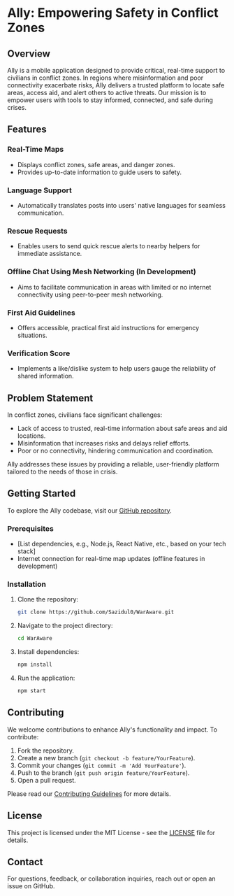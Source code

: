 # Ally: Empowering Safety in Conflict Zones

## Overview
Ally is a mobile application designed to provide critical, real-time support to civilians in conflict zones. In regions where misinformation and poor connectivity exacerbate risks, Ally delivers a trusted platform to locate safe areas, access aid, and alert others to active threats. Our mission is to empower users with tools to stay informed, connected, and safe during crises.

## Features

### Real-Time Maps
- Displays conflict zones, safe areas, and danger zones.
- Provides up-to-date information to guide users to safety.

### Language Support
- Automatically translates posts into users' native languages for seamless communication.

### Rescue Requests
- Enables users to send quick rescue alerts to nearby helpers for immediate assistance.

### Offline Chat Using Mesh Networking (In Development)
- Aims to facilitate communication in areas with limited or no internet connectivity using peer-to-peer mesh networking.

### First Aid Guidelines
- Offers accessible, practical first aid instructions for emergency situations.

### Verification Score
- Implements a like/dislike system to help users gauge the reliability of shared information.

## Problem Statement
In conflict zones, civilians face significant challenges:
- Lack of access to trusted, real-time information about safe areas and aid locations.
- Misinformation that increases risks and delays relief efforts.
- Poor or no connectivity, hindering communication and coordination.

Ally addresses these issues by providing a reliable, user-friendly platform tailored to the needs of those in crisis.

## Getting Started
To explore the Ally codebase, visit our [GitHub repository](https://github.com/Sazidul0/WarAware).

### Prerequisites
- [List dependencies, e.g., Node.js, React Native, etc., based on your tech stack]
- Internet connection for real-time map updates (offline features in development)

### Installation
1. Clone the repository:
   ```bash
   git clone https://github.com/Sazidul0/WarAware.git
   ```
2. Navigate to the project directory:
   ```bash
   cd WarAware
   ```
3. Install dependencies:
   ```bash
   npm install
   ```
4. Run the application:
   ```bash
   npm start
   ```

## Contributing
We welcome contributions to enhance Ally's functionality and impact. To contribute:
1. Fork the repository.
2. Create a new branch (`git checkout -b feature/YourFeature`).
3. Commit your changes (`git commit -m 'Add YourFeature'`).
4. Push to the branch (`git push origin feature/YourFeature`).
5. Open a pull request.

Please read our [Contributing Guidelines](CONTRIBUTING.md) for more details.

## License
This project is licensed under the MIT License - see the [LICENSE](LICENSE) file for details.

## Contact
For questions, feedback, or collaboration inquiries, reach out or open an issue on GitHub.